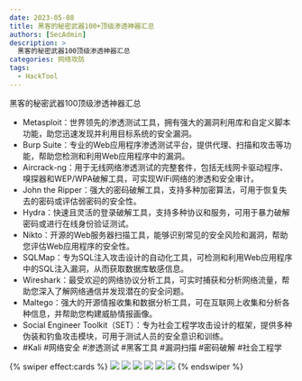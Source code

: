 ```yaml
---
date: 2023-05-08
title: 黑客的秘密武器100+顶级渗透神器汇总
authors: [SecAdmin]
description: >
  黑客的秘密武器100顶级渗透神器汇总
categories: 网络攻防
tags:
  - HackTool
---
```


黑客的秘密武器100顶级渗透神器汇总

- Metasploit：世界领先的渗透测试工具，拥有强大的漏洞利用库和自定义脚本功能，助您迅速发现并利用目标系统的安全漏洞。
- Burp Suite：专业的Web应用程序渗透测试平台，提供代理、扫描和攻击等功能，帮助您检测和利用Web应用程序中的漏洞。
- Aircrack-ng：用于无线网络渗透测试的完整套件，包括无线网卡驱动程序、嗅探器和WEP/WPA破解工具，可实现WiFi网络的渗透和安全审计。
- John the Ripper：强大的密码破解工具，支持多种加密算法，可用于恢复失去的密码或评估弱密码的安全性。
- Hydra：快速且灵活的登录破解工具，支持多种协议和服务，可用于暴力破解密码或进行在线身份验证测试。
- Nikto：开源的Web服务器扫描工具，能够识别常见的安全风险和漏洞，帮助您评估Web应用程序的安全性。
- SQLMap：专为SQL注入攻击设计的自动化工具，可检测和利用Web应用程序中的SQL注入漏洞，从而获取数据库敏感信息。
- Wireshark：最受欢迎的网络协议分析工具，可实时捕获和分析网络流量，帮助您深入了解网络通信并发现潜在的安全问题。
- Maltego：强大的开源情报收集和数据分析工具，可在互联网上收集和分析各种信息，并帮助您构建威胁情报画像。
- Social Engineer Toolkit（SET）：专为社会工程学攻击设计的框架，提供多种伪装和钓鱼攻击模块，可用于测试人员的安全意识和训练。
- #Kali #网络安全 #渗透测试 #黑客工具 #漏洞扫描 #密码破解 #社会工程学

{% swiper effect:cards %}
![](Kali-Tools-Kali-Linux-Tools_0.png)
![](Kali-Tools-Kali-Linux-Tools_split_1.png)
![](Kali-Tools-Kali-Linux-Tools_split_2.png)
![](Kali-Tools-Kali-Linux-Tools_split_3.png)
![](Kali-Tools-Kali-Linux-Tools_split_4.png)
![](Kali-Tools-Kali-Linux-Tools_split_5.png)
{% endswiper %}